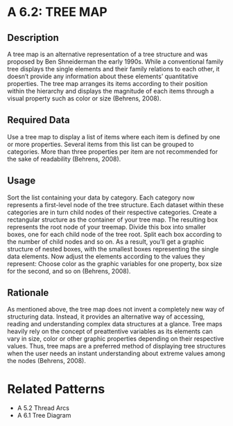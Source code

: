 

# A 6.2: TREE MAP


## Description

A tree map is an alternative representation of a tree structure and was proposed by Ben Shneiderman the early 1990s. While a conventional family tree displays the single elements and their family relations to each other, it doesn’t provide any information about these elements’ quantitative properties. The tree map arranges its items according to their position within the hierarchy and displays the magnitude of each items through a visual property such as color or size (Behrens, 2008). 


## Required Data 

Use a tree map to display a list of items where each item is defined by one or more properties. Several items from this list can be grouped to categories. More than three properties per item are not recommended for the sake of readability (Behrens, 2008).


## Usage

Sort the list containing your data by category. Each category now represents a first-level node of the tree structure. Each dataset within these categories are in turn child nodes of their respective categories. Create a rectangular structure as the container of your tree map. The resulting box represents the root node of your treemap. Divide this box into smaller boxes, one for each child node of the tree root. Split each box according to the number of child nodes and so on. As a result, you’ll get a graphic structure of nested boxes, with the smallest boxes representing the single data elements. Now adjust the elements according to the values they represent: Choose color as the graphic variables for one property, box size for the second, and so on (Behrens, 2008).


## Rationale


As mentioned above, the tree map does not invent a completely new way of structuring data. Instead, it provides an alternative way of accessing, reading and understanding complex data structures at a glance. Tree maps heavily rely on the concept of preattentive variables as its elements can vary in size, color or other graphic properties depending on their respective values. Thus, tree maps are a preferred method of displaying tree structures when the user needs an instant understanding about extreme values among the nodes (Behrens, 2008).


# Related Patterns

* A 5.2 Thread Arcs
* A 6.1 Tree Diagram 
